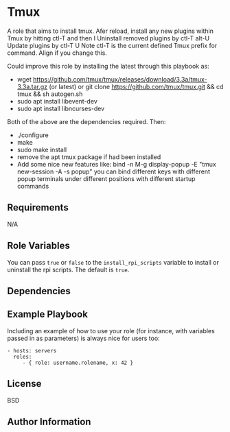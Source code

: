 Tmux
=========

A role that aims to install tmux.
Afer reload, install any new plugins within Tmux by hitting ctl-T and then I
Uninstall removed plugins by ctl-T alt-U
Update plugins by ctl-T U
Note ctl-T is the current defined Tmux prefix for command. Align if you change this. 

Could improve this role by installing the latest through this playbook as:
- wget https://github.com/tmux/tmux/releases/download/3.3a/tmux-3.3a.tar.gz (or latest) or git clone https://github.com/tmux/tmux.git && cd tmux && sh autogen.sh
- sudo apt install libevent-dev
- sudo apt install libncurses-dev

Both of the above are the dependencies required.
Then: 
- ./configure
- make
- sudo make install
- remove the apt tmux package if had been installed
- Add some nice new features like:
    bind -n M-g display-popup -E "tmux new-session -A -s popup"
    you can bind different keys with different popup terminals under different positions with different startup commands

Requirements
------------

N/A

Role Variables
--------------

You can pass ```true``` or ```false``` to the ```install_rpi_scripts``` variable to install or uninstall the rpi scripts. The default is ```true```.


Dependencies
------------


Example Playbook
----------------

Including an example of how to use your role (for instance, with variables passed in as parameters) is always nice for users too:

    - hosts: servers
      roles:
         - { role: username.rolename, x: 42 }

License
-------

BSD

Author Information
------------------

